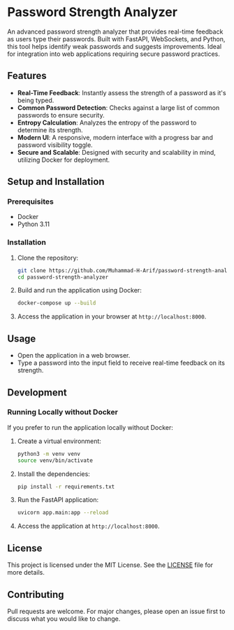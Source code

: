 
# Password Strength Analyzer

An advanced password strength analyzer that provides real-time feedback as users type their passwords. Built with FastAPI, WebSockets, and Python, this tool helps identify weak passwords and suggests improvements. Ideal for integration into web applications requiring secure password practices.

## Features
- **Real-Time Feedback**: Instantly assess the strength of a password as it's being typed.
- **Common Password Detection**: Checks against a large list of common passwords to ensure security.
- **Entropy Calculation**: Analyzes the entropy of the password to determine its strength.
- **Modern UI**: A responsive, modern interface with a progress bar and password visibility toggle.
- **Secure and Scalable**: Designed with security and scalability in mind, utilizing Docker for deployment.

## Setup and Installation

### Prerequisites
- Docker
- Python 3.11

### Installation
1. Clone the repository:
    ```bash
    git clone https://github.com/Muhammad-H-Arif/password-strength-analyzer.git
    cd password-strength-analyzer
    ```

2. Build and run the application using Docker:
    ```bash
    docker-compose up --build
    ```

3. Access the application in your browser at `http://localhost:8000`.

## Usage
- Open the application in a web browser.
- Type a password into the input field to receive real-time feedback on its strength.

## Development
### Running Locally without Docker
If you prefer to run the application locally without Docker:
1. Create a virtual environment:
    ```bash
    python3 -m venv venv
    source venv/bin/activate
    ```

2. Install the dependencies:
    ```bash
    pip install -r requirements.txt
    ```

3. Run the FastAPI application:
    ```bash
    uvicorn app.main:app --reload
    ```

4. Access the application at `http://localhost:8000`.

## License
This project is licensed under the MIT License. See the [LICENSE](LICENSE) file for more details.

## Contributing
Pull requests are welcome. For major changes, please open an issue first to discuss what you would like to change.

